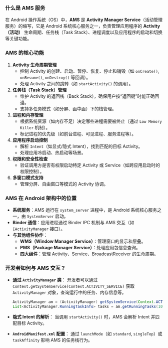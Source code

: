 ### 什么是 AMS 服务

在 Android 操作系统（OS）中，**AMS** 是 **Activity Manager Service**（活动管理服务）的缩写，它是 Android 系统核心服务之一，负责管理应用程序的 **Activity（活动）** 生命周期、任务栈（Task Stack）、进程调度以及应用程序的启动和切换等关键功能。



### **AMS 的核心功能**

1. **Activity 生命周期管理**
   - 控制 Activity 的创建、启动、暂停、恢复、停止和销毁（如 `onCreate()`, `onResume()`, `onDestroy()` 等回调）。
   - 处理 Activity 之间的跳转（如 `startActivity()` 的调用）。
2. **任务栈（Task Stack）管理**
   - 维护 Activity 的返回栈（Back Stack），确保用户按“返回键”时能正确回退。
   - 支持多任务模式（如分屏、画中画）下的栈管理。
3. **进程和内存管理**
   - 根据系统资源（如内存不足）决定哪些进程需要被终止（通过 `Low Memory Killer` 机制）。
   - 标记进程的优先级（如前台进程、可见进程、服务进程等）。
4. **应用程序启动控制**
   - 解析 `Intent`（如显式/隐式 Intent），找到匹配的目标 Activity。
   - 处理应用冷启动、热启动等场景。
5. **权限和安全性检查**
   - 验证调用方是否有权限启动特定 Activity 或 Service（如跨应用启动时的权限控制）。
6. **多窗口模式支持**
   - 管理分屏、自由窗口等模式的 Activity 协调。



### **AMS 在 Android 架构中的位置**

- **系统服务**：AMS 运行在 `system_server` 进程中，是 Android 系统核心服务之一，由 `SystemServer` 启动。
- **Binder 通信**：应用进程通过 Binder IPC 机制与 AMS 交互（如 `IActivityManager` 接口）。
- **与其他组件协作**：
  - **WMS（Window Manager Service）**：管理窗口的显示和层叠。
  - **PMS（Package Manager Service）**：处理应用包信息查询。
  - **四大组件**：管理 Activity、Service、BroadcastReceiver 的生命周期。



### **开发者如何与 AMS 交互？**

- **通过 `ActivityManager` 类**：
  开发者可以通过 `Context.getSystemService(Context.ACTIVITY_SERVICE)` 获取 `ActivityManager` 对象，查询运行中的任务、内存信息等。

  ```java
  ActivityManager am = (ActivityManager) getSystemService(Context.ACTIVITY_SERVICE);
  List<ActivityManager.RunningTaskInfo> tasks = am.getRunningTasks(10);
  ```

- **隐式 Intent 的解析**：
  当调用 `startActivity()` 时，AMS 会解析 Intent 并匹配目标 Activity。

- **`AndroidManifest.xml` 配置**：
  通过 `launchMode`（如 `standard`, `singleTop`）或 `taskAffinity` 影响 AMS 的任务栈行为。